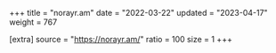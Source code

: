 +++
title = "norayr.am"
date = "2022-03-22"
updated = "2023-04-17"
weight = 767

[extra]
source = "https://norayr.am/"
ratio = 100
size = 1
+++
